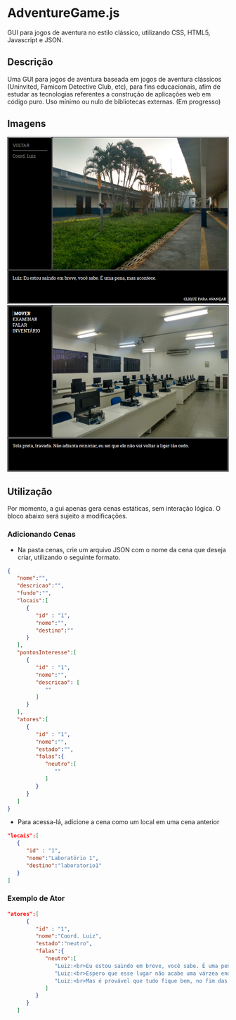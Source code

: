 # AdventureGame.js

GUI para jogos de aventura no estilo clássico, utilizando CSS, HTML5, Javascript e JSON. 

## Descrição

Uma GUI para jogos de aventura baseada em jogos de aventura clássicos (Uninvited, Famicom Detective Club, etc), para fins educacionais, afim de estudar as tecnologias referentes a construção de aplicações web em código puro. Uso mínimo ou nulo de bibliotecas externas. (Em progresso)

## Imagens

![Screenshot 00](img/screenshots/screen00.png)
![Screenshot 01](img/screenshots/screen01.png)

## Utilização

Por momento, a gui apenas gera cenas estáticas, sem interação lógica. O bloco abaixo será sujeito a modificações. 

### Adicionando Cenas

- Na pasta cenas, crie um arquivo JSON com o nome da cena que deseja criar, utilizando o seguinte formato.

```json
{
   "nome":"",
   "descricao":"",
   "fundo":"",
   "locais":[
      {
         "id" : "1",
         "nome":"",
         "destino":""
      }
   ],
   "pontosInteresse":[
      {
         "id" : "1",
         "nome":"",
         "descricao": [
            ""
         ]
      }
   ],
   "atores":[
      {
         "id" : "1",
         "nome":"",
         "estado":"",
         "falas":{
            "neutro":[
               ""
            ]
         }
      }
   ]
}
```

- Para acessa-lá, adicione a cena como um local em uma cena anterior

```json
"locais":[
   {
      "id" : "1",
      "nome":"Laboratório 1",
      "destino":"laboratorio1"
   }
]
```

### Exemplo de Ator

```json
"atores":[
      {
         "id" : "1",
         "nome":"Coord. Luiz",
         "estado":"neutro",
         "falas":{
            "neutro":[
               "Luiz:<br>Eu estou saindo em breve, você sabe. É uma pena, mas acontece.",
               "Luiz:<br>Espero que esse lugar não acabe uma várzea enquanto eu estiver fora.",
               "Luiz:<br>Mas é provável que tudo fique bem, no fim das contas."
            ]
         }
      }
   ]
```

